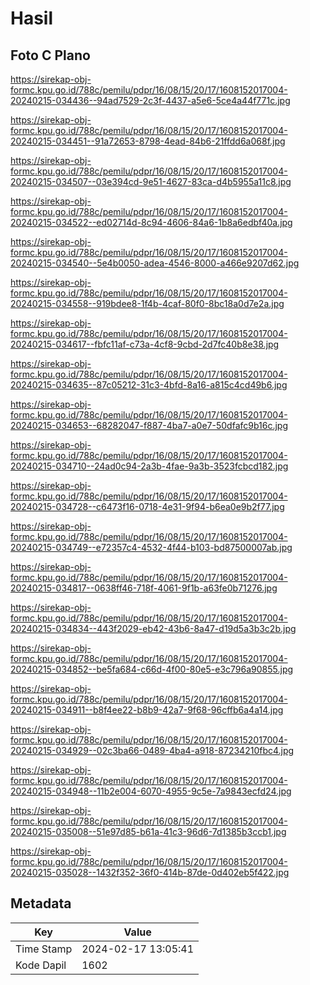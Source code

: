 # Hasil

## Foto C Plano

https://sirekap-obj-formc.kpu.go.id/788c/pemilu/pdpr/16/08/15/20/17/1608152017004-20240215-034436--94ad7529-2c3f-4437-a5e6-5ce4a44f771c.jpg

https://sirekap-obj-formc.kpu.go.id/788c/pemilu/pdpr/16/08/15/20/17/1608152017004-20240215-034451--91a72653-8798-4ead-84b6-21ffdd6a068f.jpg

https://sirekap-obj-formc.kpu.go.id/788c/pemilu/pdpr/16/08/15/20/17/1608152017004-20240215-034507--03e394cd-9e51-4627-83ca-d4b5955a11c8.jpg

https://sirekap-obj-formc.kpu.go.id/788c/pemilu/pdpr/16/08/15/20/17/1608152017004-20240215-034522--ed02714d-8c94-4606-84a6-1b8a6edbf40a.jpg

https://sirekap-obj-formc.kpu.go.id/788c/pemilu/pdpr/16/08/15/20/17/1608152017004-20240215-034540--5e4b0050-adea-4546-8000-a466e9207d62.jpg

https://sirekap-obj-formc.kpu.go.id/788c/pemilu/pdpr/16/08/15/20/17/1608152017004-20240215-034558--919bdee8-1f4b-4caf-80f0-8bc18a0d7e2a.jpg

https://sirekap-obj-formc.kpu.go.id/788c/pemilu/pdpr/16/08/15/20/17/1608152017004-20240215-034617--fbfc11af-c73a-4cf8-9cbd-2d7fc40b8e38.jpg

https://sirekap-obj-formc.kpu.go.id/788c/pemilu/pdpr/16/08/15/20/17/1608152017004-20240215-034635--87c05212-31c3-4bfd-8a16-a815c4cd49b6.jpg

https://sirekap-obj-formc.kpu.go.id/788c/pemilu/pdpr/16/08/15/20/17/1608152017004-20240215-034653--68282047-f887-4ba7-a0e7-50dfafc9b16c.jpg

https://sirekap-obj-formc.kpu.go.id/788c/pemilu/pdpr/16/08/15/20/17/1608152017004-20240215-034710--24ad0c94-2a3b-4fae-9a3b-3523fcbcd182.jpg

https://sirekap-obj-formc.kpu.go.id/788c/pemilu/pdpr/16/08/15/20/17/1608152017004-20240215-034728--c6473f16-0718-4e31-9f94-b6ea0e9b2f77.jpg

https://sirekap-obj-formc.kpu.go.id/788c/pemilu/pdpr/16/08/15/20/17/1608152017004-20240215-034749--e72357c4-4532-4f44-b103-bd87500007ab.jpg

https://sirekap-obj-formc.kpu.go.id/788c/pemilu/pdpr/16/08/15/20/17/1608152017004-20240215-034817--0638ff46-718f-4061-9f1b-a63fe0b71276.jpg

https://sirekap-obj-formc.kpu.go.id/788c/pemilu/pdpr/16/08/15/20/17/1608152017004-20240215-034834--443f2029-eb42-43b6-8a47-d19d5a3b3c2b.jpg

https://sirekap-obj-formc.kpu.go.id/788c/pemilu/pdpr/16/08/15/20/17/1608152017004-20240215-034852--be5fa684-c66d-4f00-80e5-e3c796a90855.jpg

https://sirekap-obj-formc.kpu.go.id/788c/pemilu/pdpr/16/08/15/20/17/1608152017004-20240215-034911--b8f4ee22-b8b9-42a7-9f68-96cffb6a4a14.jpg

https://sirekap-obj-formc.kpu.go.id/788c/pemilu/pdpr/16/08/15/20/17/1608152017004-20240215-034929--02c3ba66-0489-4ba4-a918-87234210fbc4.jpg

https://sirekap-obj-formc.kpu.go.id/788c/pemilu/pdpr/16/08/15/20/17/1608152017004-20240215-034948--11b2e004-6070-4955-9c5e-7a9843ecfd24.jpg

https://sirekap-obj-formc.kpu.go.id/788c/pemilu/pdpr/16/08/15/20/17/1608152017004-20240215-035008--51e97d85-b61a-41c3-96d6-7d1385b3ccb1.jpg

https://sirekap-obj-formc.kpu.go.id/788c/pemilu/pdpr/16/08/15/20/17/1608152017004-20240215-035028--1432f352-36f0-414b-87de-0d402eb5f422.jpg


## Metadata

| Key        | Value               |
| ---------- | ------------------- |
| Time Stamp | 2024-02-17 13:05:41 |
| Kode Dapil | 1602                |




